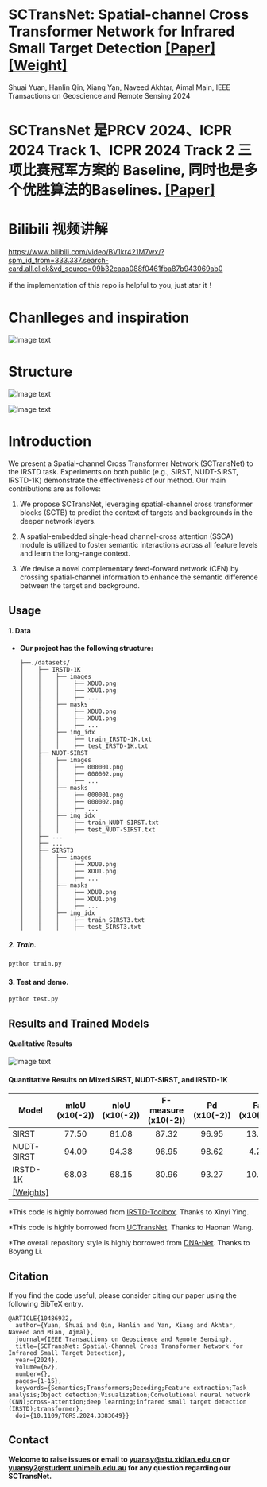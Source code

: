 # SCTransNet: Spatial-channel Cross Transformer Network for Infrared Small Target Detection [[Paper]](https://ieeexplore.ieee.org/document/10486932) [[Weight]](https://drive.google.com/file/d/1Kxs2wKG2uq2YiGJOBGWoVz7B1-8DJoz3/view?usp=sharing)

Shuai Yuan, Hanlin Qin, Xiang Yan, Naveed Akhtar, Aimal Main, IEEE Transactions on Geoscience and Remote Sensing 2024 

# SCTransNet 是PRCV 2024、ICPR 2024 Track 1、ICPR 2024 Track 2 三项比赛冠军方案的 Baseline, 同时也是多个优胜算法的Baselines. [[Paper]](https://arxiv.org/abs/2408.09615)

# Bilibili 视频讲解
https://www.bilibili.com/video/BV1kr421M7wx/?spm_id_from=333.337.search-card.all.click&vd_source=09b32caaa088f0461fba87b943069ab0

if the implementation of this repo is helpful to you, just star it！

# Chanlleges and inspiration   
![Image text](https://github.com/xdFai/SCTransNet/blob/main/Fig/picture01.png)

# Structure
![Image text](https://github.com/xdFai/SCTransNet/blob/main/Fig/picture2.png)

![Image text](https://github.com/xdFai/SCTransNet/blob/main/Fig/picture03.png)


# Introduction

We present a Spatial-channel Cross Transformer Network (SCTransNet) to the IRSTD task. Experiments on both public (e.g., SIRST, NUDT-SIRST, IRSTD-1K) demonstrate the effectiveness of our method. Our main contributions are as follows:

1. We propose SCTransNet, leveraging spatial-channel cross transformer blocks (SCTB)  to predict the context of targets and backgrounds in the deeper network layers.

2. A spatial-embedded single-head channel-cross attention (SSCA) module is utilized to foster semantic interactions across all feature levels and learn the long-range context.

3. We devise a novel complementary feed-forward network (CFN) by crossing spatial-channel information to enhance the semantic difference between the target and background.


## Usage

#### 1. Data

* **Our project has the following structure:**
  ```
  ├──./datasets/
  │    ├── IRSTD-1K
  │    │    ├── images
  │    │    │    ├── XDU0.png
  │    │    │    ├── XDU1.png
  │    │    │    ├── ...
  │    │    ├── masks
  │    │    │    ├── XDU0.png
  │    │    │    ├── XDU1.png
  │    │    │    ├── ...
  │    │    ├── img_idx
  │    │    │    ├── train_IRSTD-1K.txt
  │    │    │    ├── test_IRSTD-1K.txt
  │    ├── NUDT-SIRST
  │    │    ├── images
  │    │    │    ├── 000001.png
  │    │    │    ├── 000002.png
  │    │    │    ├── ...
  │    │    ├── masks
  │    │    │    ├── 000001.png
  │    │    │    ├── 000002.png
  │    │    │    ├── ...
  │    │    ├── img_idx
  │    │    │    ├── train_NUDT-SIRST.txt
  │    │    │    ├── test_NUDT-SIRST.txt
  │    ├── ...
  │    ├── ...
  │    ├── SIRST3
  │    │    ├── images
  │    │    │    ├── XDU0.png
  │    │    │    ├── XDU1.png
  │    │    │    ├── ...
  │    │    ├── masks
  │    │    │    ├── XDU0.png
  │    │    │    ├── XDU1.png
  │    │    │    ├── ...
  │    │    ├── img_idx
  │    │    │    ├── train_SIRST3.txt
  │    │    │    ├── test_SIRST3.txt
  
  ```


##### 2. Train.
```bash
python train.py
```

#### 3. Test and demo.
```bash
python test.py
```

## Results and Trained Models

#### Qualitative Results
![Image text](https://github.com/xdFai/SCTransNet/blob/main/Fig/picture06.png)




#### Quantitative Results on Mixed SIRST, NUDT-SIRST, and IRSTD-1K

| Model         | mIoU (x10(-2)) | nIoU (x10(-2)) | F-measure (x10(-2))| Pd (x10(-2))|  Fa (x10(-6))|
| ------------- |:-------------:|:-----:|:-----:|:-----:|:-----:|
| SIRST    | 77.50  |  81.08 | 87.32 | 96.95 | 13.92 |
| NUDT-SIRST    | 94.09  |  94.38 | 96.95 | 98.62 | 4.29  | 
| IRSTD-1K      | 68.03  |  68.15 | 80.96 | 93.27 | 10.74 |
| [[Weights]](https://drive.google.com/file/d/1Kxs2wKG2uq2YiGJOBGWoVz7B1-8DJoz3/view?usp=sharing)|


*This code is highly borrowed from [IRSTD-Toolbox](https://github.com/XinyiYing/BasicIRSTD). Thanks to Xinyi Ying.

*This code is highly borrowed from [UCTransNet](https://github.com/McGregorWwww/UCTransNet). Thanks to Haonan Wang.

*The overall repository style is highly borrowed from [DNA-Net](https://github.com/YeRen123455/Infrared-Small-Target-Detection). Thanks to Boyang Li.

## Citation

If you find the code useful, please consider citing our paper using the following BibTeX entry.

```
@ARTICLE{10486932,
  author={Yuan, Shuai and Qin, Hanlin and Yan, Xiang and Akhtar, Naveed and Mian, Ajmal},
  journal={IEEE Transactions on Geoscience and Remote Sensing}, 
  title={SCTransNet: Spatial-Channel Cross Transformer Network for Infrared Small Target Detection}, 
  year={2024},
  volume={62},
  number={},
  pages={1-15},
  keywords={Semantics;Transformers;Decoding;Feature extraction;Task analysis;Object detection;Visualization;Convolutional neural network (CNN);cross-attention;deep learning;infrared small target detection (IRSTD);transformer},
  doi={10.1109/TGRS.2024.3383649}}
```


## Contact
**Welcome to raise issues or email to [yuansy@stu.xidian.edu.cn](yuansy@stu.xidian.edu.cn) or [yuansy2@student.unimelb.edu.au](yuansy2@student.unimelb.edu.au) for any question regarding our SCTransNet.**









